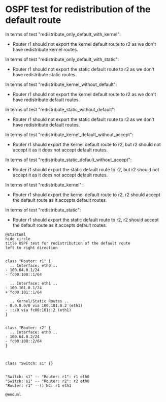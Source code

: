 # OSPF test for redistribution of the default route


In terms of test "redistribute_only_default_with_kernel":
  - Router r1 should not export the kernel default route to r2 as we don't have redistribute kernel routes.

In terms of test "redistribute_only_default_with_static":
  - Router r1 should not export the static default route to r2 as we don't have redistribute static routes.

In terms of test "redistribute_kernel_without_default":
  - Router r1 should not export the kernel default route to r2 as we don't have redistribute default routes.

In terms of test "redistribute_static_without_default":
  - Router r1 should not export the static default route to r2 as we don't have redistribute default routes.

In terms of test "redistribute_kernel_default_without_accept":
  - Router r1 should export the kernel default route to r2, but r2 should not accept it as it does not accept default routes.

In terms of test "redistribute_static_default_without_accept":
  - Router r1 should export the static default route to r2, but r2 should not accept it as it does not accept default routes.

In terms of test "redistribute_kernel":
  - Router r1 should export the kernel default route to r2, r2 should accept the default route as it accepts default routes.

In terms of test "redistribute_static":
  - Router r1 should export the static default route to r2, r2 should accept the default route as it accepts default routes.


```plantuml
@startuml
hide circle
title OSPF test for redistribution of the default route
left to right direction


class "Router: r1" {
  .. Interface: eth0 ..
- 100.64.0.1/24
- fc00:100::1/64

  .. Interface: eth1 ..
- 100.101.0.1/24
+ fc00:101::1/64

  .. Kernel/Static Routes ..
- 0.0.0.0/0 via 100.101.0.2 (eth1)
- ::/0 via fc00:101::2 (eth1)
}


class "Router: r2" {
  .. Interface: eth0 ..
- 100.64.0.2/24
- fc00:100::2/64
}



class "Switch: s1" {}


"Switch: s1" -- "Router: r1": r1 eth0
"Switch: s1" -- "Router: r2": r2 eth0
"Router: r1" --() NC: r1 eth1

@enduml
```
